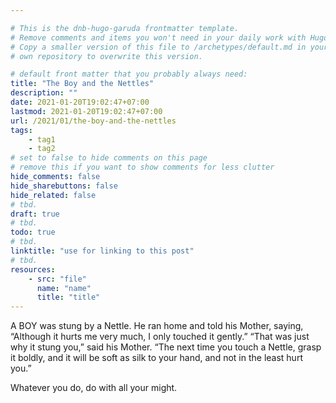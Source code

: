```yaml
---

# This is the dnb-hugo-garuda frontmatter template. 
# Remove comments and items you won't need in your daily work with Hugo.
# Copy a smaller version of this file to /archetypes/default.md in your
# own repository to overwrite this version.

# default front matter that you probably always need:
title: "The Boy and the Nettles"
description: ""
date: 2021-01-20T19:02:47+07:00
lastmod: 2021-01-20T19:02:47+07:00
url: /2021/01/the-boy-and-the-nettles
tags:
    - tag1
    - tag2
# set to false to hide comments on this page
# remove this if you want to show comments for less clutter
hide_comments: false
hide_sharebuttons: false
hide_related: false
# tbd.
draft: true
# tbd.
todo: true
# tbd.
linktitle: "use for linking to this post"
# tbd.
resources:
    - src: "file"
      name: "name"
      title: "title"
---
```

A BOY was stung by a Nettle. He ran home and told his Mother, saying, “Although it hurts me very much, I only touched it gently.” “That was just why it stung you,” said his Mother. “The next time you touch a Nettle, grasp it boldly, and it will be soft as silk to your hand, and not in the least hurt you.”

Whatever you do, do with all your might.
